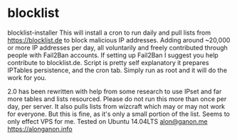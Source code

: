 # blocklist
blocklist-installer
This will install a cron to run daily and pull lists from https://blocklist.de to block malicious IP addresses. Adding around ~20,000 or more IP addresses per day, all voluntarily and freely contributed through people with Fail2Ban accounts. If setting up Fail2Ban I suggest you help contribute to blocklist.de.
Script is pretty self explanatory it prepares IPTables persistence, and the cron tab. Simply run as root and it will do the work for you. 

2.0 has been rewritten with help from some research to use IPset and far more tables and lists resourced. Please do not run this more than once per day, per server.
It also pulls lists from wizcraft which may or may not work for everyone. But this is fine, as it's only a small portion of the list. Seems to only effect VPS for me.
Tested on Ubuntu 14.04LTS
alon@ganon.me
https://alonganon.info